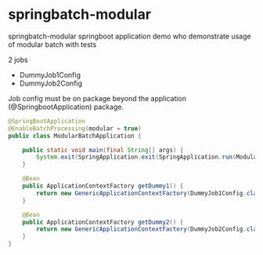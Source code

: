 # springbatch-modular

springbatch-modular springboot application demo who demonstrate usage of modular batch with tests

2 jobs
- DummyJob1Config
- DummyJob2Config

Job config must be on package beyond the application (@SpringbootApplication) package.


```java
@SpringBootApplication
@EnableBatchProcessing(modular = true)
public class ModularBatchApplication {

	public static void main(final String[] args) {
		System.exit(SpringApplication.exit(SpringApplication.run(ModularBatchApplication.class, args)));
	}

	@Bean
	public ApplicationContextFactory getDummy1() {
		return new GenericApplicationContextFactory(DummyJob1Config.class);
	}

	@Bean
	public ApplicationContextFactory getDummy2() {
		return new GenericApplicationContextFactory(DummyJob2Config.class);
	}
}
```
